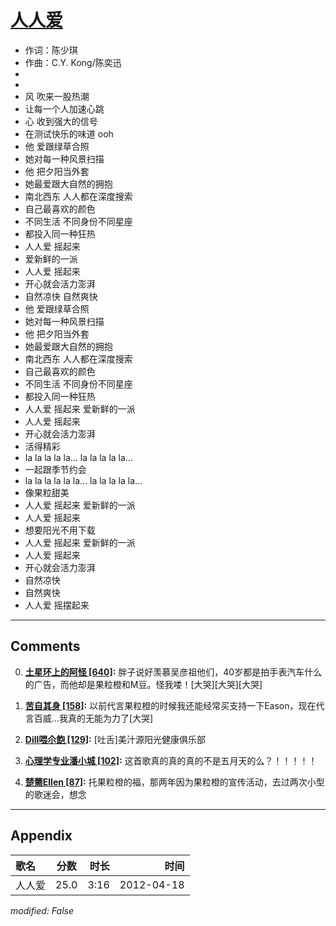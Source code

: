 # [人人爱](https://music.163.com/song?id=64078)

* 作词：陈少琪
* 作曲：C.Y. Kong/陈奕迅
*
*
* 风 吹来一股热潮
* 让每一个人加速心跳
* 心 收到强大的信号
* 在测试快乐的味道 ooh
* 他 爱跟绿草合照
* 她对每一种风景扫描
* 他 把夕阳当外套
* 她最爱跟大自然的拥抱
* 南北西东 人人都在深度搜索
* 自己最喜欢的颜色
* 不同生活 不同身份不同星座
* 都投入同一种狂热
* 人人爱 摇起来
* 爱新鲜的一派
* 人人爱 摇起来
* 开心就会活力澎湃
* 自然凉快  自然爽快
* 他 爱跟绿草合照
* 她对每一种风景扫描
* 他 把夕阳当外套
* 她最爱跟大自然的拥抱
* 南北西东 人人都在深度搜索
* 自己最喜欢的颜色
* 不同生活 不同身份不同星座
* 都投入同一种狂热
* 人人爱 摇起来 爱新鲜的一派
* 人人爱 摇起来
* 开心就会活力澎湃
* 活得精彩
* la la la la la… la la la la la…
* 一起跟季节约会
* la la la la la la… la la la la la…
* 像果粒甜美
* 人人爱 摇起来 爱新鲜的一派
* 人人爱 摇起来
* 想要阳光不用下载
* 人人爱 摇起来 爱新鲜的一派
* 人人爱 摇起来
* 开心就会活力澎湃
* 自然凉快
* 自然爽快
* 人人爱   摇摆起来


---

## Comments
0. **[土星环上的阿怪 \[640\]](https://music.163.com/#/user/home?id=76966052):** 胖子说好羡慕吴彦祖他们，40岁都是拍手表汽车什么的广告，而他却是果粒橙和M豆。怪我喽！[大哭][大哭][大哭]

1. **[苦自其身 \[158\]](https://music.163.com/#/user/home?id=70734439):** 以前代言果粒橙的时候我还能经常买支持一下Eason，现在代言百威…我真的无能为力了[大哭]

2. **[Dill喂尒飽 \[129\]](https://music.163.com/#/user/home?id=12880115):** [吐舌]美汁源阳光健康俱乐部

3. **[心理学专业潘小城 \[102\]](https://music.163.com/#/user/home?id=94464874):** 这首歌真的真的真的不是五月天的么？！！！！！

4. **[楚薷Ellen \[87\]](https://music.163.com/#/user/home?id=15729692):** 托果粒橙的福，那两年因为果粒橙的宣传活动，去过两次小型的歌迷会，想念



---

## Appendix

|歌名|分数|时长|时间|
|:---|:---:|---:|---:|
|人人爱|25.0|3:16|2012-04-18

*modified: False*